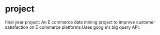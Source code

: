# project
final year project: An E commerce data mining project to improve customer satisfaction on E commerce platforms.Uses google's big query API.

